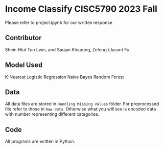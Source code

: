 # Income Classify CISC5790 2023 Fall

Please refer to project.ipynb for our written response.

## Contributor

Shein Htut Tun Lwin, and Saujan Khapung, Zefeng (Jason) Fu

## Model Used

K-Nearest
Logistic Regression
Naive Bayes
Random Forest

## Data

All data files are stored in `Handling Missing Values` folder. For preprocessed file refer to those in `Raw data`.
Otherwise what you will see is encoded data with number representing different catagories.

## Code

All programs are written in Python. 
